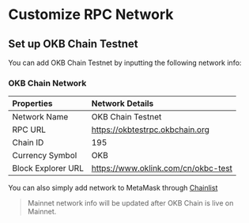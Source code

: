 # Customize RPC Network
## Set up OKB Chain Testnet
You can add OKB Chain Testnet by inputting the following network info:
### OKB Chain Network
| Properties  | Network Details  |
| :------------ | :------------ |
| Network Name  | OKB Chain Testnet  |
| RPC URL  |  https://okbtestrpc.okbchain.org |
| Chain ID  |  195 |
| Currency Symbol  | OKB  |
| Block Explorer URL | https://www.oklink.com/cn/okbc-test  |

You can also simply add network to MetaMask through [Chainlist](https://chainlist.org/chain/195 "Chainlist")

> Mainnet network info will be updated after OKB Chain is live on Mainnet.